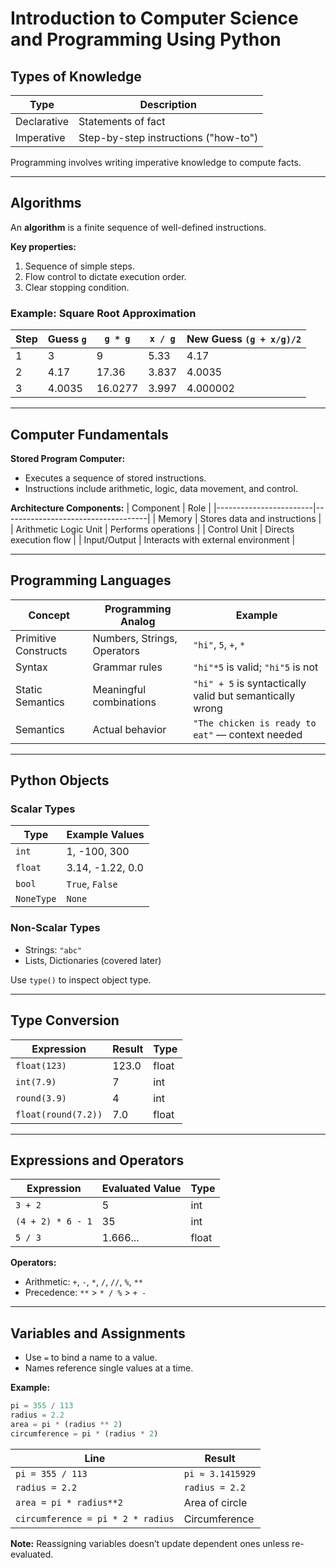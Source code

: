 # Introduction to Computer Science and Programming Using Python

## Types of Knowledge

| Type             | Description                            |
|------------------|----------------------------------------|
| Declarative      | Statements of fact                     |
| Imperative       | Step-by-step instructions ("how-to")   |

Programming involves writing imperative knowledge to compute facts.

---

## Algorithms

An **algorithm** is a finite sequence of well-defined instructions.

**Key properties:**
1. Sequence of simple steps.
2. Flow control to dictate execution order.
3. Clear stopping condition.

### Example: Square Root Approximation
| Step | Guess `g` | `g * g` | `x / g` | New Guess `(g + x/g)/2` |
|------|-----------|---------|---------|--------------------------|
| 1    | 3         | 9       | 5.33    | 4.17                     |
| 2    | 4.17      | 17.36   | 3.837   | 4.0035                   |
| 3    | 4.0035    | 16.0277 | 3.997   | 4.000002                 |

---

## Computer Fundamentals

**Stored Program Computer:**
- Executes a sequence of stored instructions.
- Instructions include arithmetic, logic, data movement, and control.

**Architecture Components:**
| Component              | Role                               |
|------------------------|------------------------------------|
| Memory                 | Stores data and instructions        |
| Arithmetic Logic Unit  | Performs operations                 |
| Control Unit           | Directs execution flow              |
| Input/Output           | Interacts with external environment |

---

## Programming Languages

| Concept             | Programming Analog        | Example                             |
|---------------------|---------------------------|-------------------------------------|
| Primitive Constructs| Numbers, Strings, Operators| `"hi"`, `5`, `+`, `*`               |
| Syntax              | Grammar rules              | `"hi"*5` is valid; `"hi"5` is not   |
| Static Semantics    | Meaningful combinations    | `"hi" + 5` is syntactically valid but semantically wrong |
| Semantics           | Actual behavior             | `"The chicken is ready to eat"` — context needed         |

---

## Python Objects

### Scalar Types

| Type      | Example Values     |
|-----------|--------------------|
| `int`     | 1, -100, 300       |
| `float`   | 3.14, -1.22, 0.0   |
| `bool`    | `True`, `False`    |
| `NoneType`| `None`             |

### Non-Scalar Types
- Strings: `"abc"`
- Lists, Dictionaries (covered later)

Use `type()` to inspect object type.

---

## Type Conversion

| Expression              | Result  | Type   |
|-------------------------|---------|--------|
| `float(123)`            | 123.0   | float  |
| `int(7.9)`              | 7       | int    |
| `round(3.9)`            | 4       | int    |
| `float(round(7.2))`     | 7.0     | float  |

---

## Expressions and Operators

| Expression        | Evaluated Value | Type   |
|------------------|------------------|--------|
| `3 + 2`           | 5                | int    |
| `(4 + 2) * 6 - 1` | 35               | int    |
| `5 / 3`           | 1.666...         | float  |

**Operators:**
- Arithmetic: `+`, `-`, `*`, `/`, `//`, `%`, `**`
- Precedence: `**` > `* / %` > `+ -`

---

## Variables and Assignments

- Use `=` to bind a name to a value.
- Names reference single values at a time.

**Example:**
```python
pi = 355 / 113
radius = 2.2
area = pi * (radius ** 2)
circumference = pi * (radius * 2)
```

| Line                     | Result              |
|--------------------------|---------------------|
| `pi = 355 / 113`         | `pi ≈ 3.1415929`     |
| `radius = 2.2`           | `radius = 2.2`       |
| `area = pi * radius**2`  | Area of circle       |
| `circumference = pi * 2 * radius` | Circumference |

**Note:** Reassigning variables doesn’t update dependent ones unless re-evaluated.
